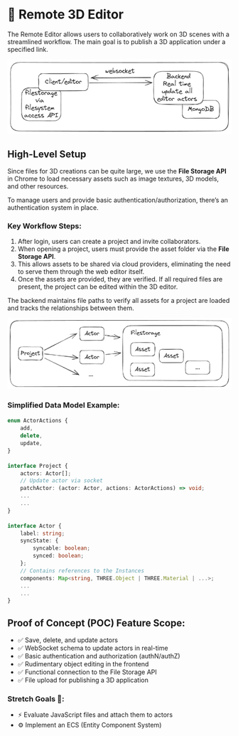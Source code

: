 # 🚀 Remote 3D Editor

The Remote Editor allows users to collaboratively work on 3D scenes with a streamlined workflow. The main goal is to publish a 3D application under a specified link.

![Editor Example](stuff/readme_images/highlevel.png)

## High-Level Setup

Since files for 3D creations can be quite large, we use the **File Storage API** in Chrome to load necessary assets such as image textures, 3D models, and other resources.

To manage users and provide basic authentication/authorization, there’s an authentication system in place.

### Key Workflow Steps:
1. After login, users can create a project and invite collaborators.
2. When opening a project, users must provide the asset folder via the **File Storage API**.
3. This allows assets to be shared via cloud providers, eliminating the need to serve them through the web editor itself.
4. Once the assets are provided, they are verified. If all required files are present, the project can be edited within the 3D editor.

The backend maintains file paths to verify all assets for a project are loaded and tracks the relationships between them.

![Data Model](stuff/readme_images/dataschema.png)

### Simplified Data Model Example:
```ts
enum ActorActions {
	add,
	delete,
	update,
}

interface Project {
	actors: Actor[];
	// Update actor via socket
	patchActor: (actor: Actor, actions: ActorActions) => void;
	...
	...
} 

interface Actor {
	label: string;
	syncState: {
		syncable: boolean;
		synced: boolean;
	};
	// Contains references to the Instances
	components: Map<string, THREE.Object | THREE.Material | ...>;
	...
	...
}

```

## Proof of Concept (POC) Feature Scope:

- ✅ Save, delete, and update actors
- ✅ WebSocket schema to update actors in real-time
- ✅ Basic authentication and authorization (authN/authZ)
- ✅ Rudimentary object editing in the frontend
- ✅ Functional connection to the File Storage API
- ✅ File upload for publishing a 3D application

### Stretch Goals 🎯:

- ⚡ Evaluate JavaScript files and attach them to actors
- ⚙️ Implement an ECS (Entity Component System)